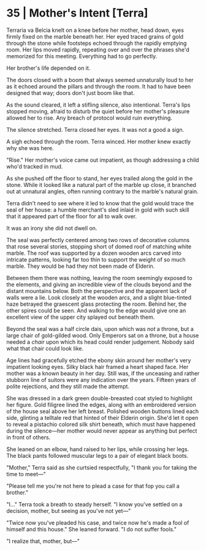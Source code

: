# 35 | Mother's Intent [Terra]

Terraria va Belcia knelt on a knee before her mother, head down, eyes firmly fixed on the marble beneath her. Her eyed traced grains of gold through the stone while footsteps echoed through the rapidly emptying room. Her lips moved rapidly, repeating over and over the phrases she'd memorized for this meeting. Everything had to go perfectly.

Her brother's life depended on it.

The doors closed with a boom that always seemed unnaturally loud to her as it echoed around the pillars and through the room. It had to have been designed that way; doors don't just boom like that.

As the sound cleared, it left a stifling silence, also intentional. Terra's lips stopped moving, afraid to disturb the quiet before her mother's pleasure allowed her to rise. Any breach of protocol would ruin everything.

The silence stretched. Terra closed her eyes. It was not a good a sign.

A sigh echoed through the room. Terra winced. Her mother knew exactly why she was here.

"Rise." Her mother's voice came out impatient, as though addressing a child who'd tracked in mud.

As she pushed off the floor to stand, her eyes trailed along the gold in the stone. While it looked like a natural part of the marble up close, it branched out at unnatural angles, often running contrary to the marble's natural grain.

Terra didn't need to see where it led to know that the gold would trace the seal of her house: a humble merchant's sled inlaid in gold with such skill that it appeared part of the floor for all to walk over.

It was an irony she did not dwell on.

The seal was perfectly centered among two rows of decorative columns that rose several stories, stopping short of domed roof of matching white marble. The roof was supported by a dozen wooden arcs carved into intricate patterns, looking far too thin to support the weight of so much marble. They would be had they not been made of Elderin.

Between them there was nothing, leaving the room seemingly exposed to the elements, and giving an incredible view of the clouds beyond and the distant mountains below. Both the perspective and the apparent lack of walls were a lie. Look closely at the wooden arcs, and a slight blue-tinted haze betrayed the graescent glass protecting the room. Behind her, the other spires could be seen. And walking to the edge would give one an excellent view of the upper city splayed out beneath them.

Beyond the seal was a half circle dais, upon which was _not_ a throne, but a large chair of gold-gilded wood. Only Emperors sat on a throne, but a house needed a _chair_ upon which its head could render judgement. Nobody said what that chair could look like.

Age lines had gracefully etched the ebony skin around her mother's very impatient looking eyes. Silky black hair framed a heart shaped face. Her mother was a known beauty in her day. Still was, if the unceasing and rather stubborn line of suitors were any indication over the years. Fifteen years of polite rejections, and they still made the attempt.

She was dressed in a dark green double-breasted coat styled to highlight her figure. Gold filigree lined the edges, along with an embroidered version of the house seal above her left breast. Polished wooden buttons lined each side, glinting a telltale red that hinted of their Elderin origin. She'd let it open to reveal a pistachio colored silk shirt beneath, which must have happened during the silence—her mother would never appear as anything but perfect in front of others.

She leaned on an elbow, hand raised to her lips, while crossing her legs. The black pants followed muscular legs to a pair of elegant black boots.

"Mother," Terra said as she curtsied respectfully, "I thank you for taking the time to meet—"

"Please tell me you're not here to plead a case for that fop you call a brother."

"I..." Terra took a breath to steady herself. "I know you've settled on a decision, mother, but seeing as you've not yet—"

"Twice now you've pleaded his case, and twice now he's made a fool of himself and this house." She leaned forward. "I do not suffer fools."

"I realize that, mother, but—"
